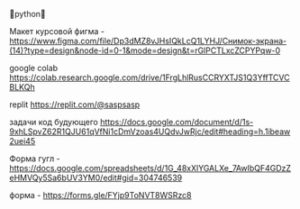 

🗿python🗿





Макет курсовой фигма - https://www.figma.com/file/Dp3dMZ8vJHsIQkLcQ1LYHJ/Снимок-экрана-(14)?type=design&node-id=0-1&mode=design&t=rGlPCTLxcZCPYPqw-0


google colab https://colab.research.google.com/drive/1FrgLhlRusCCRYXTJS1Q3YffTCVCBLKQh

replit https://replit.com/@saspsasp

задачи код будующего https://docs.google.com/document/d/1s-9xhLSpvZ62R1QJU61qVfNi1cDmVzoas4UQdvJwRjc/edit#heading=h.1ibeaw2uei45

Форма гугл - https://docs.google.com/spreadsheets/d/1G_48xXlYGALXe_7AwIbQF4GDzZeHMVQy5Sa6bUV3YM0/edit#gid=304746539

форма - https://forms.gle/FYjp9ToNVT8WSRzc8 
